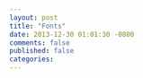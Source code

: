 ```yaml
---
layout: post
title: "Fonts"
date: 2013-12-30 01:01:30 -0800
comments: false
published: false
categories: 
---
```

